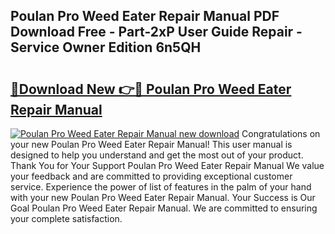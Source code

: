 ## Poulan Pro Weed Eater Repair Manual PDF Download Free - Part-2xP User Guide Repair - Service Owner Edition 6n5QH

# <h2><a href="http://bc60588.oget.top/?id=Poulan+Pro+Weed+Eater+Repair+Manual">🔗Download New 👉🔴 Poulan Pro Weed Eater Repair Manual</a></h2>

[![Poulan Pro Weed Eater Repair Manual new download](https://i.imgur.com/5g1atiW.png)](http://bc60588.oget.top/?id=Poulan+Pro+Weed+Eater+Repair+Manual)
Congratulations on your new Poulan Pro Weed Eater Repair Manual! This user manual is designed to help you understand and get the most out of your product. Thank You for Your Support Poulan Pro Weed Eater Repair Manual We value your feedback and are committed to providing exceptional customer service. Experience the power of list of features in the palm of your hand with your new Poulan Pro Weed Eater Repair Manual. Your Success is Our Goal Poulan Pro Weed Eater Repair Manual. We are committed to ensuring your complete satisfaction.

